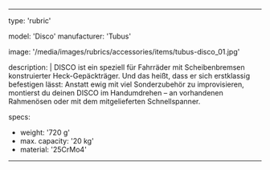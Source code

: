 ---

type: 'rubric'


model: 'Disco'
manufacturer: 'Tubus'

image: '/media/images/rubrics/accessories/items/tubus-disco_01.jpg'

description: |
    DISCO ist ein speziell für Fahrräder mit Scheibenbremsen konstruierter Heck-Gepäckträger. Und das heißt, dass er sich erstklassig befestigen lässt: Anstatt ewig mit viel Sonderzubehör zu improvisieren, montierst du deinen DISCO im Handumdrehen – an vorhandenen Rahmenösen oder mit dem mitgelieferten Schnellspanner.

specs:
  - weight: '720 g'
  - max. capacity: '20 kg'
  - material: '25CrMo4'

---